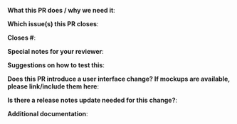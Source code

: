 **What this PR does / why we need it**:

**Which issue(s) this PR closes**:

**Closes #**:

**Special notes for your reviewer**:

**Suggestions on how to test this**:

**Does this PR introduce a user interface change? If mockups are available, please link/include them here**:

**Is there a release notes update needed for this change?**:

**Additional documentation**:
